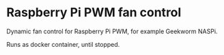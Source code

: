 # Raspberry Pi PWM fan control  

Dynamic fan control for Raspberry Pi PWM, for example Geekworm NASPi.

Runs as docker container, until stopped.

